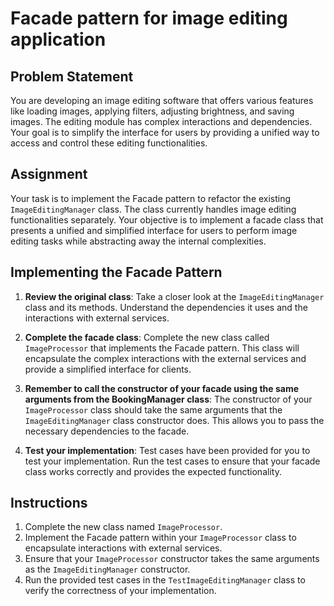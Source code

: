 # Facade pattern for image editing application

## Problem Statement
You are developing an image editing software that offers various features like loading images, applying filters, adjusting brightness, and saving images. The editing module has complex interactions and dependencies. Your goal is to simplify the interface for users by providing a unified way to access and control these editing functionalities.


## Assignment
Your task is to implement the Facade pattern to refactor the existing `ImageEditingManager` class. The class currently handles image editing functionalities separately. Your objective is to implement a facade class that presents a unified and simplified interface for users to perform image editing tasks while abstracting away the internal complexities.

## Implementing the Facade Pattern

1. **Review the original class**: Take a closer look at the `ImageEditingManager` class and its methods. Understand the dependencies it uses and the interactions with external services.

2. **Complete the facade class**: Complete the new class called `ImageProcessor` that implements the Facade pattern. This class will encapsulate the complex interactions with the external services and provide a simplified interface for clients.

3. **Remember to call the constructor of your facade using the same arguments from the BookingManager class**: The constructor of your `ImageProcessor` class should take the same arguments that the `ImageEditingManager` class constructor does. This allows you to pass the necessary dependencies to the facade.

4. **Test your implementation**: Test cases have been provided for you to test your implementation. Run the test cases to ensure that your facade class works correctly and provides the expected functionality.

## Instructions
1. Complete the new class named `ImageProcessor`.
2. Implement the Facade pattern within your `ImageProcessor` class to encapsulate interactions with external services.
3. Ensure that your `ImageProcessor` constructor takes the same arguments as the `ImageEditingManager` constructor.
4. Run the provided test cases in the `TestImageEditingManager` class to verify the correctness of your implementation.